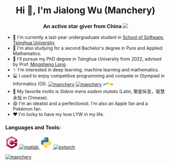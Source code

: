 <h1 align="center">Hi 👋, I'm Jialong Wu (Manchery)</h1>
<h3 align="center">An active star giver from China <img src="https://komarev.com/ghpvc/?username=manchery&color=blueviolet"></h3> 

- 🔭 I'm currently a last-year undergraduate student in [School of Software](https://www.thss.tsinghua.edu.cn/), [Tsinghua University](https://www.tsinghua.edu.cn/en/).
- 📘 I'm also studying for a second Bachelor's degree in Pure and Applied Mathematics.
- 🌱 I'll pursue my PhD degree in Tsinghua University from 2022, advised by Prof. [Mingsheng Long](http://ise.thss.tsinghua.edu.cn/~mlong/).
- ✨ I'm interested in deep learning, machine learning and mathematics.
- 💻 I used to enjoy competitive programming and compete in Olympiad in Informatics (OI). <a href="https://codeforces.com/profile/manchery" target="blank"><img align="center" src="https://raw.githubusercontent.com/rahuldkjain/github-profile-readme-generator/master/src/images/icons/Social/codeforces.svg" alt="manchery" height="24" width="32" /></a>
<a href="https://www.codechef.com/users/manchery" target="blank"><img align="center" src="https://cdn.jsdelivr.net/npm/simple-icons@3.1.0/icons/codechef.svg" alt="manchery" height="24" width="32" /></a>
<a href="https://www.topcoder.com/members/Manchery/details/?track=DATA_SCIENCE&subTrack=SRM" target="blank"><img align="center" src="icons/topcoder.svg" alt="manchery" height="24" width="32" /></a>
- 📝 My favorite motto is *Sidere mens eadem mutato* (Latin, 繁星纵变，智慧永恒 in Chinese).
- 😄 I'm an idealist and a perfectionist. I'm also an Apple fan and a Pokémon fan.
- ❤️ I'm lucky to have my love LYW in my life.

<h3 align="left">Languages and Tools:</h3>
<p align="left"> <a href="https://www.w3schools.com/cpp/" target="_blank" rel="noreferrer"> <img src="https://raw.githubusercontent.com/devicons/devicon/master/icons/cplusplus/cplusplus-original.svg" alt="cplusplus" width="40" height="40"/> </a> <a href="https://www.mathworks.com/" target="_blank" rel="noreferrer"> <img src="https://upload.wikimedia.org/wikipedia/commons/2/21/Matlab_Logo.png" alt="matlab" width="40" height="40"/> </a> <a href="https://www.python.org" target="_blank" rel="noreferrer"> <img src="https://raw.githubusercontent.com/devicons/devicon/master/icons/python/python-original.svg" alt="python" width="40" height="40"/> </a> <a href="https://pytorch.org/" target="_blank" rel="noreferrer"> <img src="https://www.vectorlogo.zone/logos/pytorch/pytorch-icon.svg" alt="pytorch" width="40" height="40"/> </a> </p>

<p align="left"> <a href="https://github.com/ryo-ma/github-profile-trophy"><img src="https://github-profile-trophy.vercel.app/?username=manchery&margin-w=5&row=1&column=7" alt="manchery" /></a> </p>
